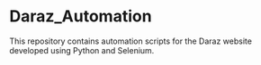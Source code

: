 # Daraz_Automation
This repository contains automation scripts for the Daraz website developed using Python and Selenium.
